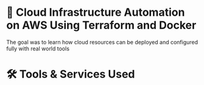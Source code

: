 # 🚀 Cloud Infrastructure Automation on AWS Using Terraform and Docker
The goal was to learn how cloud resources can be deployed and configured fully  with real world tools

# 🛠️ Tools & Services Used
